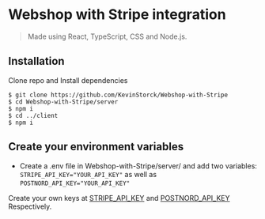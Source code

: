﻿# Webshop with Stripe integration

> Made using React, TypeScript, CSS and Node.js.

## Installation

Clone repo and Install dependencies

```
$ git clone https://github.com/KevinStorck/Webshop-with-Stripe
$ cd Webshop-with-Stripe/server
$ npm i
$ cd ../client
$ npm i
```

## Create your environment variables

- Create a .env file in Webshop-with-Stripe/server/ and add two variables: `STRIPE_API_KEY="YOUR_API_KEY"` as well as `POSTNORD_API_KEY="YOUR_API_KEY"`

Create your own keys at [STRIPE_API_KEY](https://stripe.com/) and [POSTNORD_API_KEY](https://developer.postnord.com/) Respectively.
